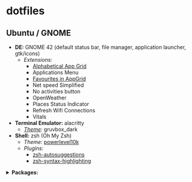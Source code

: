 # dotfiles

## Ubuntu / GNOME

* **DE:** GNOME 42 (default status bar, file manager, application launcher, gtk/icons)
  * *Extensions:*
    * [Alphabetical App Grid](https://github.com/stuarthayhurst/alphabetical-grid-extension)
    * Applications Menu
    * [Favourites in AppGrid](https://gitlab.gnome.org/harshadgavali/favourites-in-appgrid/)
    * Net speed Simplified
    * No activities button
    * OpenWeather
    * Places Status Indicator
    * Refresh Wifi Connections
    * Vitals
* **Terminal Emulator:** alacritty
  * *[Theme](https://github.com/eendroroy/alacritty-theme):* gruvbox_dark
* **Shell:** zsh (Oh My Zsh)
  * *Theme:* [powerlevel10k](https://github.com/romkatv/powerlevel10k)
  * *Plugins:*
    * [zsh-autosuggestions](https://github.com/zsh-users/zsh-autosuggestions)
    * [zsh-syntax-highlighting](https://github.com/zsh-users/zsh-syntax-highlighting)
<details>
  <summary><b>Packages:</b></summary>
  <ul>
    <li>apt (<code>apt-mark showmanual</code>)</li>
      <ul>
        <li>cmake pkg-config libfreetype6-dev libfontconfig1-dev libxcb-xfixes0-dev libxkbcommon-dev python3 (alacritty deps)</li>
        <li>build-essential git cmake cmake-data pkg-config python3-sphinx python3-packaging libuv1-dev libcairo2-dev libxcb1-dev libxcb-util0-dev libxcb-randr0-dev libxcb-composite0-dev python3-xcbgen xcb-proto libxcb-image0-dev libxcb-ewmh-dev libxcb-icccm4-dev (polybar deps)</li>
        <li>libxcb-xkb-dev libxcb-xrm-dev libxcb-cursor-dev libasound2-dev libpulse-dev i3-wm libjsoncpp-dev libmpdclient-dev libcurl4-openssl-dev libnl-genl-3-dev (polybar optional deps)</li>
        <li>gir1.2-gtop-2.0 lm-sensors (vitals)</li>
        <li>build-essential</li>
        <li>curl</li>
        <li>dconf-editor</li>
        <li>git</li>
        <li>gnome-shell-extension-manager</li>
        <li>gnome-tweaks</li>
        <li>google-chrome-stable</li>
        <li>gparted</li>
        <li>grep</li>
        <li>gzip</li>
        <li>htop</li>
        <li>micro</li>
        <li>neofetch</li>
        <li>python3-pip</li>
        <li>stress</li>
        <li>tree</li>
        <li>zsh</li>
      </ul>
    <li>pip (<code>pip list --user</code>)</li>
      <ul>
        <li>Pygments (for colorize omz plugin)</li>
      </ul>
    <li>git</li>
      <ul>
        <li>alacritty</li>
        <li>polybar</li>
        <li>powerlevel10k</li>
      </ul>
    <li>web</li>
      <ul>
        <li>rustup</li>
      </ul>
  </ul>
</details>
